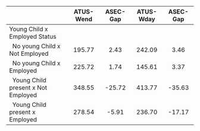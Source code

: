 
|                      |    ATUS-Wend |     ASEC-Gap |    ATUS-Wday |     ASEC-Gap |
| -------------------- | :----------: | :----------: | :----------: | :----------: |
| Young Child x Employed Status |              |              |              |              |
| &nbsp;&nbsp;No young Child x Not Employed |       195.77 |         2.43 |       242.09 |         3.46 |
| &nbsp;&nbsp;No young Child x Employed |       225.72 |         1.74 |       145.61 |         3.37 |
| &nbsp;&nbsp;Young Child present x Not Employed |       348.55 |       -25.72 |       413.77 |       -35.63 |
| &nbsp;&nbsp;Young Child present x Employed |       278.54 |        -5.91 |       236.70 |       -17.17 |

